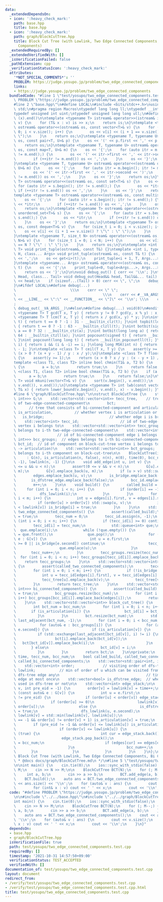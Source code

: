 ```yaml
---
data:
  _extendedDependsOn:
  - icon: ':heavy_check_mark:'
    path: base.hpp
    title: base.hpp
  - icon: ':heavy_check_mark:'
    path: graph/BlockCutTree.hpp
    title: Block Cut Tree (with Lowlink, Two Edge Connected Components, Bi Connected
      Components)
  _extendedRequiredBy: []
  _extendedVerifiedWith: []
  _isVerificationFailed: false
  _pathExtension: cpp
  _verificationStatusIcon: ':heavy_check_mark:'
  attributes:
    '*NOT_SPECIAL_COMMENTS*': ''
    PROBLEM: https://judge.yosupo.jp/problem/two_edge_connected_components
    links:
    - https://judge.yosupo.jp/problem/two_edge_connected_components
  bundledCode: "#line 1 \"test/yosupo/two_edge_connected_components.test.cpp\"\n#define\
    \ PROBLEM \"https://judge.yosupo.jp/problem/two_edge_connected_components\"\n\n\
    #line 2 \"base.hpp\"\n#define LOCAL\n#include <bits/stdc++.h>\nusing namespace\
    \ std;\n#pragma region Macros\ntypedef long long ll;\ntypedef __int128_t i128;\n\
    typedef unsigned int uint;\ntypedef unsigned long long ull;\n#define ALL(x) (x).begin(),\
    \ (x).end()\n\ntemplate <typename T> istream& operator>>(istream& is, vector<T>&\
    \ v) {\n    for (T& x : v) is >> x;\n    return is;\n}\ntemplate <typename T>\
    \ ostream& operator<<(ostream& os, const vector<T>& v) {\n    for (size_t i =\
    \ 0; i < v.size(); i++) {\n        os << v[i] << (i + 1 == v.size() ? \"\" : \"\
    \ \");\n    }\n    return os;\n}\ntemplate <typename T, typename U> ostream& operator<<(ostream&\
    \ os, const pair<T, U>& p) {\n    os << '(' << p.first << ',' << p.second << ')';\n\
    \    return os;\n}\ntemplate <typename T, typename U> ostream& operator<<(ostream&\
    \ os, const map<T, U>& m) {\n    os << '{';\n    for (auto itr = m.begin(); itr\
    \ != m.end();) {\n        os << '(' << itr->first << ',' << itr->second << ')';\n\
    \        if (++itr != m.end()) os << ',';\n    }\n    os << '}';\n    return os;\n\
    }\ntemplate <typename T, typename U> ostream& operator<<(ostream& os, const unordered_map<T,\
    \ U>& m) {\n    os << '{';\n    for (auto itr = m.begin(); itr != m.end();) {\n\
    \        os << '(' << itr->first << ',' << itr->second << ')';\n        if (++itr\
    \ != m.end()) os << ',';\n    }\n    os << '}';\n    return os;\n}\ntemplate <typename\
    \ T> ostream& operator<<(ostream& os, const set<T>& s) {\n    os << '{';\n   \
    \ for (auto itr = s.begin(); itr != s.end();) {\n        os << *itr;\n       \
    \ if (++itr != s.end()) os << ',';\n    }\n    os << '}';\n    return os;\n}\n\
    template <typename T> ostream& operator<<(ostream& os, const multiset<T>& s) {\n\
    \    os << '{';\n    for (auto itr = s.begin(); itr != s.end();) {\n        os\
    \ << *itr;\n        if (++itr != s.end()) os << ',';\n    }\n    os << '}';\n\
    \    return os;\n}\ntemplate <typename T> ostream& operator<<(ostream& os, const\
    \ unordered_set<T>& s) {\n    os << '{';\n    for (auto itr = s.begin(); itr !=\
    \ s.end();) {\n        os << *itr;\n        if (++itr != s.end()) os << ',';\n\
    \    }\n    os << '}';\n    return os;\n}\ntemplate <typename T> ostream& operator<<(ostream&\
    \ os, const deque<T>& v) {\n    for (size_t i = 0; i < v.size(); i++) {\n    \
    \    os << v[i] << (i + 1 == v.size() ? \"\" : \" \");\n    }\n    return os;\n\
    }\ntemplate <typename T, size_t N> ostream& operator<<(ostream& os, const array<T,\
    \ N>& v) {\n    for (size_t i = 0; i < N; i++) {\n        os << v[i] << (i + 1\
    \ == N ? \"\" : \" \");\n    }\n    return os;\n}\n\ntemplate <int i, typename\
    \ T> void print_tuple(ostream&, const T&) {}\ntemplate <int i, typename T, typename\
    \ H, class... Args> void print_tuple(ostream& os, const T& t) {\n    if (i) os\
    \ << ',';\n    os << get<i>(t);\n    print_tuple<i + 1, T, Args...>(os, t);\n\
    }\ntemplate <typename... Args> ostream& operator<<(ostream& os, const tuple<Args...>&\
    \ t) {\n    os << '{';\n    print_tuple<0, tuple<Args...>, Args...>(os, t);\n\
    \    return os << '}';\n}\n\nvoid debug_out() { cerr << '\\n'; }\ntemplate <class\
    \ Head, class... Tail> void debug_out(Head&& head, Tail&&... tail) {\n    cerr\
    \ << head;\n    if (sizeof...(Tail) > 0) cerr << \", \";\n    debug_out(move(tail)...);\n\
    }\n#ifdef LOCAL\n#define debug(...)                                          \
    \                         \\\n    cerr << \" \";                             \
    \                                        \\\n    cerr << #__VA_ARGS__ << \" :[\"\
    \ << __LINE__ << \":\" << __FUNCTION__ << \"]\" << '\\n'; \\\n    cerr << \" \"\
    ;                                                                     \\\n   \
    \ debug_out(__VA_ARGS__)\n#else\n#define debug(...) void(0)\n#endif\n\ntemplate\
    \ <typename T> T gcd(T x, T y) { return y != 0 ? gcd(y, x % y) : x; }\ntemplate\
    \ <typename T> T lcm(T x, T y) { return x / gcd(x, y) * y; }\n\nint topbit(signed\
    \ t) { return t == 0 ? -1 : 31 - __builtin_clz(t); }\nint topbit(long long t)\
    \ { return t == 0 ? -1 : 63 - __builtin_clzll(t); }\nint botbit(signed a) { return\
    \ a == 0 ? 32 : __builtin_ctz(a); }\nint botbit(long long a) { return a == 0 ?\
    \ 64 : __builtin_ctzll(a); }\nint popcount(signed t) { return __builtin_popcount(t);\
    \ }\nint popcount(long long t) { return __builtin_popcountll(t); }\nbool ispow2(int\
    \ i) { return i && (i & -i) == i; }\nlong long MSK(int n) { return (1LL << n)\
    \ - 1; }\n\ntemplate <class T> T ceil(T x, T y) {\n    assert(y >= 1);\n    return\
    \ (x > 0 ? (x + y - 1) / y : x / y);\n}\ntemplate <class T> T floor(T x, T y)\
    \ {\n    assert(y >= 1);\n    return (x > 0 ? x / y : (x - y + 1) / y);\n}\n\n\
    template <class T1, class T2> inline bool chmin(T1& a, T2 b) {\n    if (a > b)\
    \ {\n        a = b;\n        return true;\n    }\n    return false;\n}\ntemplate\
    \ <class T1, class T2> inline bool chmax(T1& a, T2 b) {\n    if (a < b) {\n  \
    \      a = b;\n        return true;\n    }\n    return false;\n}\n\ntemplate <typename\
    \ T> void mkuni(vector<T>& v) {\n    sort(v.begin(), v.end());\n    v.erase(unique(v.begin(),\
    \ v.end()), v.end());\n}\ntemplate <typename T> int lwb(const vector<T>& v, const\
    \ T& x) { return lower_bound(v.begin(), v.end(), x) - v.begin(); }\n#pragma endregion\n\
    #line 6 \"graph/BlockCutTree.hpp\"\n\nstruct BlockCutTree {\n    std::vector<std::vector<std::pair<int,\
    \ int>>> G;\n    std::vector<std::vector<int>> tecc_tree,    // tree that consists\
    \ of two-edge-connected-component\n        bct;                              \
    \      // tree that consists of bi-connected-component and articulation\n    std::vector<bool>\
    \ is_articulation,          // whether vertex i is articulation or not\n     \
    \   is_bridge;                              // whether edge i is bridge or not\n\
    \    std::vector<int> tecc_id;                   // id of two-edge-connected-component\
    \ vertex i belongs to\n    std::vector<std::vector<int>> tecc_groups;  // vertices\
    \ belongs to i-th two-edge-connected-component\n    std::vector<int> bcc_id; \
    \                   // id of bi-connected-component edge i belongs to\n    std::vector<std::vector<std::pair<int,\
    \ int>>> bcc_groups;  // edges belongs to i-th bi-connected-component\n    std::vector<int>\
    \ bct_id;  // id of component on block-cut-tree vertex i belongs to (order : bcc\
    \ -> articulation)\n    std::vector<std::vector<int>> bct_groups;  // vertices\
    \ belongs to i-th component on block-cut-tree\n\n    BlockCutTree(int n)\n   \
    \     : G(n), is_articulation(n, false), n(n), m(0), time(0), bcc_num(0), order(n,\
    \ -1), lowlink(n, -1) {}\n\n    void add_edge(int u, int v) {\n        assert(0\
    \ <= u && u < n);\n        assert(0 <= v && v < n);\n        G[u].emplace_back(v,\
    \ m);\n        G[v].emplace_back(u, m);\n        if (u > v) std::swap(u, v);\n\
    \        edges.emplace_back(u, v);\n        is_bridge.emplace_back(false);\n \
    \       is_dfstree_edge.emplace_back(false);\n        bcc_id.emplace_back(-1);\n\
    \        m++;\n    }\n\n    void build() {\n        called_build = true;\n   \
    \     for (int i = 0; i < n; i++) {\n            if (order[i] == -1) {\n     \
    \           dfs_lowlink(i);\n            }\n        }\n        for (int i = 0;\
    \ i < m; i++) {\n            int u = edges[i].first, v = edges[i].second;\n  \
    \          if (order[u] > order[v]) std::swap(u, v);\n            if (order[u]\
    \ < lowlink[v]) is_bridge[i] = true;\n        }\n    }\n\n    std::vector<std::vector<int>>\
    \ two_edge_connected_components() {\n        assert(called_build);\n        called_two_connected_components\
    \ = true;\n        tecc_num = 0;\n        tecc_id.assign(n, -1);\n        for\
    \ (int i = 0; i < n; i++) {\n            if (tecc_id[i] >= 0) continue;\n    \
    \        tecc_id[i] = tecc_num;\n            std::queue<int> que;\n          \
    \  que.emplace(i);\n            while (!que.empty()) {\n                int v\
    \ = que.front();\n                que.pop();\n                for (const auto&\
    \ e : G[v]) {\n                    int u = e.first;\n                    if (tecc_id[u]\
    \ >= 0 || is_bridge[e.second]) continue;\n                    tecc_id[u] = tecc_num;\n\
    \                    que.emplace(u);\n                }\n            }\n     \
    \       tecc_num++;\n        }\n        tecc_groups.resize(tecc_num);\n      \
    \  for (int i = 0; i < n; i++) tecc_groups[tecc_id[i]].emplace_back(i);\n    \
    \    return tecc_groups;\n    }\n\n    std::vector<std::vector<int>> tecc_make_tree()\
    \ {\n        assert(called_two_connected_components);\n        tecc_tree.resize(tecc_num);\n\
    \        for (int i = 0; i < m; i++) {\n            if (!is_bridge[i]) continue;\n\
    \            int u = tecc_id[edges[i].first], v = tecc_id[edges[i].second];\n\
    \            tecc_tree[u].emplace_back(v);\n            tecc_tree[v].emplace_back(u);\n\
    \        }\n        return tecc_tree;\n    }\n\n    std::vector<std::vector<std::pair<int,\
    \ int>>> bi_connected_components() {\n        assert(called_build);\n        called_bi_connected_components\
    \ = true;\n        bcc_groups.resize(bcc_num);\n        for (int i = 0; i < m;\
    \ i++) bcc_groups[bcc_id[i]].emplace_back(edges[i]);\n        return bcc_groups;\n\
    \    }\n\n    std::vector<std::vector<int>> block_cut_tree() {\n        assert(called_bi_connected_components);\n\
    \        int bct_num = bcc_num;\n        for (int i = 0; i < n; i++) {\n     \
    \       if (is_articulation[i]) {\n                bct_id[i] = bct_num++;\n  \
    \          }\n        }\n        bct.resize(bct_num);\n        std::vector<int>\
    \ last_adjacent(bct_num, -1);\n        for (int i = 0; i < bcc_num; i++) {\n \
    \           for (auto& e : bcc_groups[i]) {\n                for (auto& v : {e.first,\
    \ e.second}) {\n                    if (is_articulation[v]) {\n              \
    \          if (std::exchange(last_adjacent[bct_id[v]], i) != i) {\n          \
    \                  bct[i].emplace_back(bct_id[v]);\n                         \
    \   bct[bct_id[v]].emplace_back(i);\n                        }\n             \
    \       } else\n                        bct_id[v] = i;\n                }\n  \
    \          }\n        }\n        return bct;\n    }\n\nprivate:\n    int n, m,\
    \ time, tecc_num, bcc_num;\n    bool called_build, called_two_connected_components,\
    \ called_bi_connected_components;\n    std::vector<std::pair<int, int>> edges;\n\
    \    std::vector<int> order;             // visiting order of dfs-tree\n    std::vector<int>\
    \ lowlink;           // min of order of u which can be visited from v by using\
    \ dfs-tree edge any\n                                        // times and back\
    \ edge at most once\n    std::vector<bool> is_dfstree_edge;  // whether edge is\
    \ used in dfs-tree or not\n\n    std::vector<int> edge_stack;\n\n    void dfs_lowlink(int\
    \ v, int pre_eid = -1) {\n        order[v] = lowlink[v] = time++;\n        for\
    \ (const auto& e : G[v]) {\n            int u = e.first;\n            if (e.second\
    \ != pre_eid) {\n                if (order[u] < order[v]) edge_stack.emplace_back(e.second);\n\
    \                if (order[u] >= 0)\n                    lowlink[v] = std::min(lowlink[v],\
    \ order[u]);\n                else {\n                    is_dfstree_edge[e.second]\
    \ = true;\n                    dfs_lowlink(u, e.second);\n                   \
    \ lowlink[v] = std::min(lowlink[v], lowlink[u]);\n                    if (pre_eid\
    \ == -1 && order[u] != order[v] + 1) is_articulation[v] = true;\n            \
    \        if (pre_eid != -1 && order[v] <= lowlink[u]) is_articulation[v] = true;\n\
    \                    if (order[v] <= lowlink[u]) {\n                        while\
    \ (true) {\n                            int cur = edge_stack.back();\n       \
    \                     edge_stack.pop_back();\n                            bcc_id[cur]\
    \ = bcc_num;\n                            if (edges[cur] == edges[e.second]) break;\n\
    \                        }\n                        bcc_num++;\n             \
    \       }\n                }\n            }\n        }\n    }\n};\n\n/**\n * @brief\
    \ Block Cut Tree (with Lowlink, Two Edge Connected Components, Bi Connected Components)\n\
    \ * @docs docs/graph/BlockCutTree.md\n */\n#line 5 \"test/yosupo/two_edge_connected_components.test.cpp\"\
    \n\nint main() {\n    cin.tie(0);\n    ios::sync_with_stdio(false);\n    int N,\
    \ M;\n    cin >> N >> M;\n\n    BlockCutTree BCT(N);\n    for (; M--;) {\n   \
    \     int a, b;\n        cin >> a >> b;\n        BCT.add_edge(a, b);\n    }\n\n\
    \    BCT.build();\n    auto ans = BCT.two_edge_connected_components();\n    cout\
    \ << ans.size() << '\\n';\n    for (auto& v : ans) {\n        cout << v.size();\n\
    \        for (int& x : v) cout << ' ' << x;\n        cout << '\\n';\n    }\n}\n"
  code: "#define PROBLEM \"https://judge.yosupo.jp/problem/two_edge_connected_components\"\
    \n\n#include \"../../base.hpp\"\n#include \"../../graph/BlockCutTree.hpp\"\n\n\
    int main() {\n    cin.tie(0);\n    ios::sync_with_stdio(false);\n    int N, M;\n\
    \    cin >> N >> M;\n\n    BlockCutTree BCT(N);\n    for (; M--;) {\n        int\
    \ a, b;\n        cin >> a >> b;\n        BCT.add_edge(a, b);\n    }\n\n    BCT.build();\n\
    \    auto ans = BCT.two_edge_connected_components();\n    cout << ans.size() <<\
    \ '\\n';\n    for (auto& v : ans) {\n        cout << v.size();\n        for (int&\
    \ x : v) cout << ' ' << x;\n        cout << '\\n';\n    }\n}"
  dependsOn:
  - base.hpp
  - graph/BlockCutTree.hpp
  isVerificationFile: true
  path: test/yosupo/two_edge_connected_components.test.cpp
  requiredBy: []
  timestamp: '2021-10-31 14:57:50+09:00'
  verificationStatus: TEST_ACCEPTED
  verifiedWith: []
documentation_of: test/yosupo/two_edge_connected_components.test.cpp
layout: document
redirect_from:
- /verify/test/yosupo/two_edge_connected_components.test.cpp
- /verify/test/yosupo/two_edge_connected_components.test.cpp.html
title: test/yosupo/two_edge_connected_components.test.cpp
---
```

